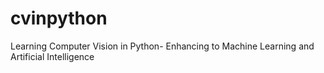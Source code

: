 # cvinpython
Learning Computer Vision in Python- Enhancing to Machine Learning and Artificial Intelligence
